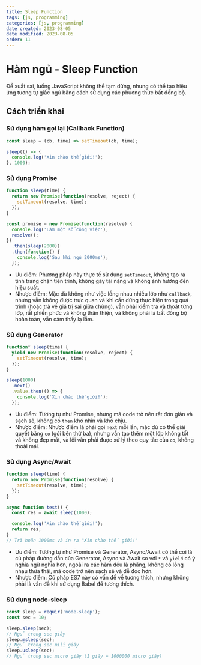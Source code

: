```yaml
---
title: Sleep Function
tags: [js, programming]
categories: [js, programming]
date created: 2023-08-05
date modified: 2023-08-05
order: 11
---
```


# Hàm ngủ - Sleep Function

Đề xuất sai, luồng JavaScript không thể tạm dừng, nhưng có thể tạo hiệu ứng tương tự giấc ngủ bằng cách sử dụng các phương thức bất đồng bộ.

## Cách triển khai

### Sử dụng hàm gọi lại (Callback Function)

```js
const sleep = (cb, time) => setTimeout(cb, time);

sleep(() => {
  console.log('Xin chào thế giới!');
}, 1000);
```

### Sử dụng Promise

```js
function sleep(time) {
  return new Promise(function(resolve, reject) {
    setTimeout(resolve, time);
  });
}

const promise = new Promise(function(resolve) {
  console.log('Làm một số công việc');
  resolve();
})
  .then(sleep(2000))
  .then(function() {
    console.log('Sau khi ngủ 2000ms');
  });
```

- Ưu điểm: Phương pháp này thực tế sử dụng `setTimeout`, không tạo ra tình trạng chặn tiến trình, không gây tải nặng và không ảnh hưởng đến hiệu suất.
- Nhược điểm: Mặc dù không như việc lồng nhau nhiều lớp như `callback`, nhưng vẫn không được trực quan và khi cần dừng thực hiện trong quá trình (hoặc trả về giá trị sai giữa chừng), vẫn phải kiểm tra và thoát từng lớp, rất phiền phức và không thân thiện, và không phải là bất đồng bộ hoàn toàn, vẫn cảm thấy lạ lẫm.

### Sử dụng Generator

```js
function* sleep(time) {
  yield new Promise(function(resolve, reject) {
    setTimeout(resolve, time);
  });
}

sleep(1000)
  .next()
  .value.then(() => {
    console.log('Xin chào thế giới!');
  });
```

- Ưu điểm: Tương tự như Promise, nhưng mã code trở nên rất đơn giản và sạch sẽ, không có `then` khó nhìn và khó chịu.
- Nhược điểm: Nhược điểm là phải gọi `next` mỗi lần, mặc dù có thể giải quyết bằng `co` (gói bên thứ ba), nhưng vẫn tạo thêm một lớp không tốt và không đẹp mắt, và lỗi vẫn phải được xử lý theo quy tắc của `co`, không thoải mái.

### Sử dụng Async/Await

```js
function sleep(time) {
  return new Promise(function(resolve) {
    setTimeout(resolve, time);
  });
}

async function test() {
  const res = await sleep(1000);

  console.log('Xin chào thế giới!');
  return res;
}
// Trì hoãn 1000ms và in ra "Xin chào thế giới!"
```

- Ưu điểm: Tương tự như Promise và Generator, Async/Await có thể coi là cú pháp đường dẫn của Generator, Async và Await so với `*` và `yield` có ý nghĩa ngữ nghĩa hơn, ngoài ra các hàm đều là phẳng, không có lồng nhau thừa thãi, mã code trở nên sạch sẽ và dễ đọc hơn.
- Nhược điểm: Cú pháp ES7 này có vấn đề về tương thích, nhưng không phải là vấn đề khi sử dụng Babel để tương thích.

### Sử dụng node-sleep

```js
const sleep = requir('node-sleep');
const sec = 10;

sleep.sleep(sec);
// Ngủ trong sec giây
sleep.msleep(sec);
// Ngủ trong sec mili giây
sleep.usleep(sec);
// Ngủ trong sec micro giây (1 giây = 1000000 micro giây)
```
